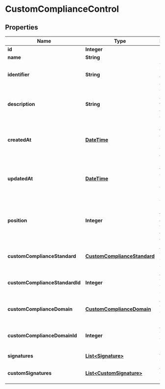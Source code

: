 
# CustomComplianceControl

## Properties
Name | Type | Description | Notes
------------ | ------------- | ------------- | -------------
**id** | **Integer** | Unique ID |  [optional]
**name** | **String** | Name |  [optional]
**identifier** | **String** | The identifier of this custom control |  [optional]
**description** | **String** | The description for this custom control |  [optional]
**createdAt** | [**DateTime**](DateTime.md) | ISO 8601 timestamp when the resource was created |  [optional]
**updatedAt** | [**DateTime**](DateTime.md) | ISO 8601 timestamp when the resource was updated |  [optional]
**position** | **Integer** | The position of this custom control within the custom domain |  [optional]
**customComplianceStandard** | [**CustomComplianceStandard**](CustomComplianceStandard.md) | Associated Custom Compliance Standard |  [optional]
**customComplianceStandardId** | **Integer** | Associated Custom Compliance Standard ID |  [optional]
**customComplianceDomain** | [**CustomComplianceDomain**](CustomComplianceDomain.md) | Associated Custom Compliance Domain |  [optional]
**customComplianceDomainId** | **Integer** | Associated Custom Compliance Domain ID |  [optional]
**signatures** | [**List&lt;Signature&gt;**](Signature.md) | Associated Signatures |  [optional]
**customSignatures** | [**List&lt;CustomSignature&gt;**](CustomSignature.md) | Associated Custom Signatures |  [optional]



